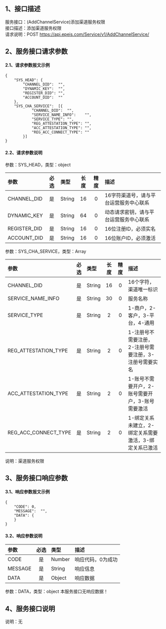 ## 1、接口描述  
服务接口：(AddChannelService)添加渠道服务权限  
接口描述：添加渠道服务权限  
请求说明：POST https://api.epeis.com/Service/v1/AddChannelService/  
  
## 2、服务接口请求参数  
#### 2.1、请求参数报文示例  
~~~  
{
	"SYS_HEAD":	{
		"CHANNEL_DID":	"",
		"DYNAMIC_KEY":	"",
		"REGISTER_DID":	"",
		"ACCOUNT_DID":	""
	},
	"SYS_CHA_SERVICE":	[{
			"CHANNEL_DID":	"",
			"SERVICE_NAME_INFO":	"",
			"SERVICE_TYPE":	"",
			"REG_ATTESTATION_TYPE":	"",
			"ACC_ATTESTATION_TYPE":	"",
			"REG_ACC_CONNECT_TYPE":	""
		}]
}  
~~~  
#### 2.2、请求参数说明  
参数：SYS_HEAD，类型：object  
  
| 参数 | 必选 | 类型 | 长度 | 精度 | 描述 |  
| :----------------- | :----: | :-------- | :----: | :----: | :---------------- |  
| CHANNEL_DID | 是 | String | 16 | 0 | 16字符渠道号，请与平台运营服务中心联系 |  
| DYNAMIC_KEY | 是 | String | 64 | 0 | 动态请求密钥，请与平台运营服务中心联系 |  
| REGISTER_DID      |  是  | String   | 16 | 0 | 16位注册ID，必须实名 |  
| ACCOUNT_DID       |  是  | String   | 16 | 0 | 16位账户ID，必须激活 |  
  
参数：SYS_CHA_SERVICE，类型：Array  
  
| 参数              | 必选 | 类型     | 长度 | 精度 | 描述             |  
| :----------------- | :----: | :-------- | :----: | :----: | :---------------- |  
| CHANNEL_DID |  是  | String   | 16 | 0 | 16个字符，渠道唯一标识 |  
| SERVICE_NAME_INFO |  是  | String   | 30 | 0 | 服务名称 |  
| SERVICE_TYPE |  是  | String   | 2 | 0 | 1-商户，2-客户，3-平台，4-通用 |  
| REG_ATTESTATION_TYPE |  是  | String   | 2 | 0 | 1-注册号不需要注册，2-注册号需要注册，3-注册号需要实名 |  
| ACC_ATTESTATION_TYPE |  是  | String   | 2 | 0 | 1-账号不需要开户，2-账号需要开户，3-账号需要激活 |  
| REG_ACC_CONNECT_TYPE |  是  | String   | 2 | 0 | 1-绑定关系未建立，2-绑定关系需要激活，3-绑定关系已激活 |  
  
说明：渠道服务权限  
  
## 3、服务接口响应参数  
#### 3.1、响应参数报文示例  
~~~  
{
	"CODE":	0,
	"MESSAGE":	"",
	"DATA":	{
	}
}  
~~~  
#### 3.2、响应参数说明  
  
| 参数              | 必选 | 类型     | 描述             |  
| :----------------- | :----: | :-------- | :---------------- |  
| CODE | 是 | Number | 响应代码，0为成功 |  
| MESSAGE | 是 | String | 响应信息 |  
| DATA | 是 | Object | 响应数据 |  
  
参数：DATA，类型：object 本服务接口无响应数据！  
## 4、服务接口说明  
说明：无  
